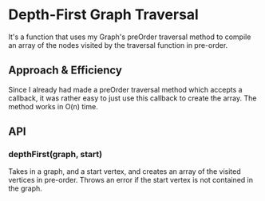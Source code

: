 # Depth-First Graph Traversal
It's a function that uses my Graph's preOrder traversal method to compile an array of the nodes visited by the traversal function in pre-order.

## Approach & Efficiency
Since I already had made a preOrder traversal method which accepts a callback, it was rather easy to just use this callback to create the array. The method works in O(n) time.

## API
### depthFirst(graph, start)
Takes in a graph, and a start vertex, and creates an array of the visited vertices in pre-order. Throws an error if the start vertex is not contained in the graph.
